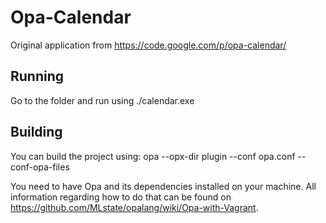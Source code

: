 Opa-Calendar
============

Original application from  https://code.google.com/p/opa-calendar/


Running
-------

Go to the folder and run using ./calendar.exe

Building
--------

You can build the project using:
opa --opx-dir plugin --conf opa.conf --conf-opa-files


You need to have Opa and its dependencies installed on your machine. 
All information regarding how to do that can be found on https://github.com/MLstate/opalang/wiki/Opa-with-Vagrant.
